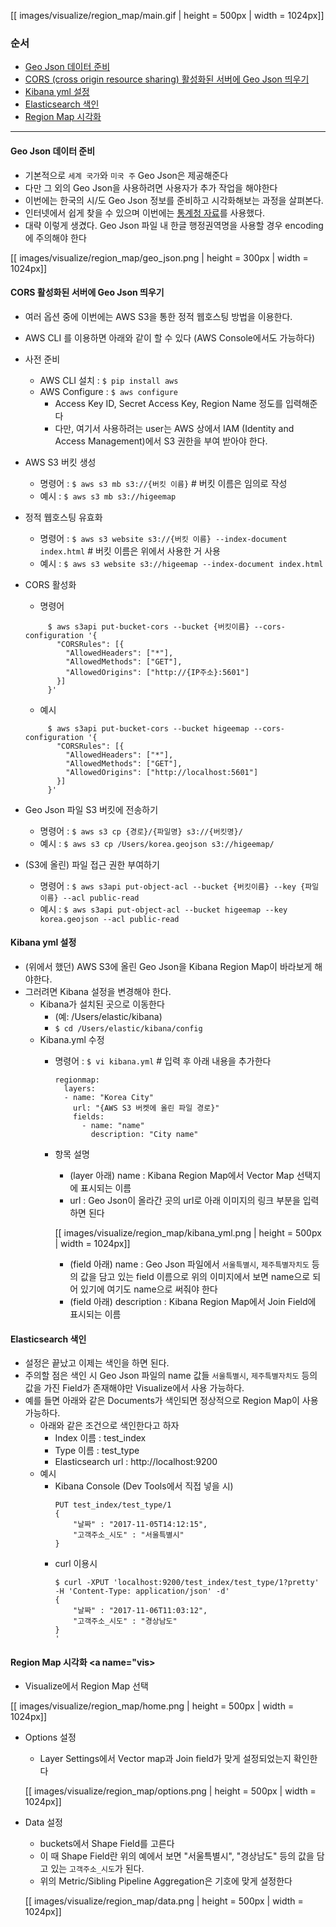 [[ images/visualize/region_map/main.gif | height = 500px | width = 1024px]]

### 순서

* [Geo Json 데이터 준비](#geo)
* [CORS (cross origin resource sharing) 활성화된 서버에 Geo Json 띄우기](#cors)
* [Kibana yml 설정](#kibana)
* [Elasticsearch 색인](#es)
* [Region Map 시각화](#vis)

---
#### Geo Json 데이터 준비 <a name="geo"></a>

* 기본적으로 `세계 국가`와 `미국 주` Geo Json은 제공해준다
* 다만 그 외의 Geo Json을 사용하려면 사용자가 추가 작업을 해야한다
* 이번에는 한국의 시/도 Geo Json 정보를 준비하고 시각화해보는 과정을 살펴본다.
* 인터넷에서 쉽게 찾을 수 있으며 이번에는 [통계청 자료](https://github.com/southkorea/southkorea-maps/blob/master/kostat/2013/json/skorea_provinces_geo_simple.json)를 사용했다. 
* 대략 이렇게 생겼다. Geo Json 파일 내 한글 행정권역명을 사용할 경우 encoding에 주의해야 한다

[[ images/visualize/region_map/geo_json.png | height = 300px | width = 1024px]]

#### CORS 활성화된 서버에 Geo Json 띄우기<a name="cors"></a>

* 여러 옵션 중에 이번에는 AWS S3을 통한 정적 웹호스팅 방법을 이용한다.
* AWS CLI 를 이용하면 아래와 같이 할 수 있다 (AWS Console에서도 가능하다)
* 사전 준비
    * AWS CLI 설치 : `$ pip install aws`
    * AWS Configure : `$ aws configure`
        * Access Key ID, Secret Access Key, Region Name 정도를 입력해준다
        * 다만, 여기서 사용하려는 user는 AWS 상에서 IAM (Identity and Access Management)에서 S3 권한을 부여 받아야 한다. 

* AWS S3 버킷 생성
    * 명령어 : `$ aws s3 mb s3://{버킷 이름}` # 버킷 이름은 임의로 작성
    * 예시 : `$ aws s3 mb s3://higeemap`

* 정적 웹호스팅 유효화
    * 명령어 : `$ aws s3 website s3://{버킷 이름} --index-document index.html` # 버킷 이름은 위에서 사용한 거 사용
    * 예시 : `$ aws s3 website s3://higeemap --index-document index.html`

* CORS 활성화
    * 명령어
    ```
         $ aws s3api put-bucket-cors --bucket {버킷이름} --cors-configuration '{
           "CORSRules": [{
             "AllowedHeaders": ["*"],
             "AllowedMethods": ["GET"],
             "AllowedOrigins": ["http://{IP주소}:5601"]
           }]
         }'
    ```
    * 예시
    ```
         $ aws s3api put-bucket-cors --bucket higeemap --cors-configuration '{
           "CORSRules": [{
             "AllowedHeaders": ["*"],
             "AllowedMethods": ["GET"],
             "AllowedOrigins": ["http://localhost:5601"]
           }]
         }'
    ```

* Geo Json 파일 S3 버킷에 전송하기
    * 명령어 : `$ aws s3 cp {경로}/{파일명} s3://{버킷명}/`
    * 예시 : `$ aws s3 cp /Users/korea.geojson s3://higeemap/`

* (S3에 올린) 파일 접근 권한 부여하기
    * 명령어 : `$ aws s3api put-object-acl --bucket {버킷이름} --key {파일이름} --acl public-read`
    * 예시 : `$ aws s3api put-object-acl --bucket higeemap --key korea.geojson --acl public-read`

#### Kibana yml 설정 <a name="kibana"></a>

* (위에서 했던) AWS S3에 올린 Geo Json을 Kibana Region Map이 바라보게 해야한다.
* 그러려면 Kibana 설정을 변경해야 한다.
    * Kibana가 설치된 곳으로 이동한다 
        * (예: /Users/elastic/kibana)
        * `$ cd /Users/elastic/kibana/config`
    * Kibana.yml 수정
        * 명령어 : `$ vi kibana.yml` # 입력 후 아래 내용을 추가한다

            ```
            regionmap:
              layers:
              - name: "Korea City"
                url: "{AWS S3 버켓에 올린 파일 경로}"
                fields:
                  - name: "name"
                    description: "City name"
            ```
        * 항목 설명
            * (layer 아래) name : Kibana Region Map에서 Vector Map 선택지에 표시되는 이름
            * url : Geo Json이 올라간 곳의 url로 아래 이미지의 링크 부분을 입력하면 된다

            [[ images/visualize/region_map/kibana_yml.png | height = 500px | width = 1024px]]

            * (field 아래) name : Geo Json 파일에서 `서울특별시`, `제주특별자치도` 등의 값을 담고 있는 field 이름으로 위의 이미지에서 보면 name으로 되어 있기에 여기도 name으로 써줘야 한다
            * (field 아래) description : Kibana Region Map에서 Join Field에 표시되는 이름

#### Elasticsearch 색인<a name="es"></a>

* 설정은 끝났고 이제는 색인을 하면 된다.
* 주의할 점은 색인 시 Geo Json 파일의 name 값들 `서울특별시`, `제주특별자치도` 등의 값을 가진 Field가 존재해야만 Visualize에서 사용 가능하다.
* 예를 들면 아래와 같은 Documents가 색인되면 정상적으로 Region Map이 사용 가능하다.
    * 아래와 같은 조건으로 색인한다고 하자
        * Index 이름 : test_index
        * Type 이름 : test_type
        * Elasticsearch url : http://localhost:9200
    * 예시
        * Kibana Console (Dev Tools에서 직접 넣을 시)
          ```
          PUT test_index/test_type/1
          {
              "날짜" : "2017-11-05T14:12:15",
              "고객주소_시도" : "서울특별시"
          }
          ```
        * curl 이용시 
          ```
          $ curl -XPUT 'localhost:9200/test_index/test_type/1?pretty' -H 'Content-Type: application/json' -d'
          {
              "날짜" : "2017-11-06T11:03:12",
              "고객주소_시도" : "경상남도"
          }
          '
          ```

#### Region Map 시각화 <a name="vis></a>

* Visualize에서 Region Map 선택

[[ images/visualize/region_map/home.png | height = 500px | width = 1024px]]

* Options 설정
    * Layer Settings에서 Vector map과 Join field가 맞게 설정되었는지 확인한다

    [[ images/visualize/region_map/options.png | height = 500px | width = 1024px]]

* Data 설정
    * buckets에서 Shape Field를 고른다
    * 이 때 Shape Field란 위의 예에서 보면 "서울특별시", "경상남도" 등의 값을 담고 있는 `고객주소_시도`가 된다.
    * 위의 Metric/Sibling Pipeline Aggregation은 기호에 맞게 설정한다

    [[ images/visualize/region_map/data.png | height = 500px | width = 1024px]]
